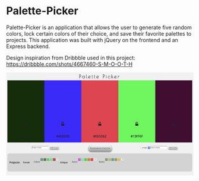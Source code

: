 # Palette-Picker

Palette-Picker is an application that allows the user to generate five random colors, lock certain colors of their choice, and save their
favorite palettes to projects. This application was built with jQuery on the frontend and an Express backend.


Design inspiration from Dribbble used in this project: https://dribbble.com/shots/4667460-S-M-O-O-T-H

![](public/images/palette-picker.png)

